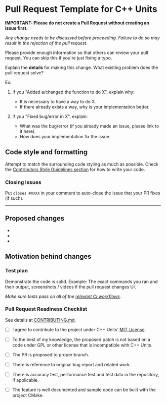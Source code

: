 # Pull Request Template for C++ Units

**IMPORTANT: Please do not create a Pull Request without creating an issue first.**

*Any change needs to be discussed before proceeding. Failure to do so may result in the rejection of the pull request.*

Please provide enough information so that others can review your pull request. You can skip this if you're just fixing a typo.

Explain the **details** for making this change. What existing problem does the pull request solve?

Ex:

1. If you "Added a/changed the function to do X", explain why:

    - It is necessary to have a way to do X.
    - If there already exists a way, why is your implementation better.

2. If you "Fixed bug/error in X", explain:

    - What was the bug/error (if you already made an issue, please link to it here).
    - How does your implementation fix the issue.

## Code style and formatting

Attempt to match the surrounding code styling as much as possible. Check the [Contributors Style Guidelines section](https://github.com/crdrisko/cpp-units/blob/master/docs/CONTRIBUTING.md#Style-guidelines) for how to write your code. <!--and the [Contributors Code Formatting section](https://github.com/crdrisko/cpp-units/blob/master/docs/CONTRIBUTING.md#Code-formatting) for how to format your code.-->

### Closing Issues

Put `closes #XXXX` in your comment to auto-close the issue that your PR fixes (if such).

---

## Proposed changes

-
-
-

## Motivation behind changes

### Test plan

Demonstrate the code is solid. Example: The exact commands you ran and their output, screenshots / videos if the pull request changes UI.

*Make sure tests pass on all of the [relevant CI workflows](https://github.com/crdrisko/cpp-units/blob/master/.travis.yml).*

### Pull Request Readiness Checklist

See details at [CONTRIBUTING.md](https://github.com/crdrisko/cpp-units/blob/master/docs/CONTRIBUTING.md).

- [ ] I agree to contribute to the project under C++ Units' [MIT License](https://github.com/crdrisko/cpp-units/blob/master/LICENSE).

- [ ] To the best of my knowledge, the proposed patch is not based on a code under GPL or other license that is incompatible with C++ Units.

- [ ] The PR is proposed to proper branch.

- [ ] There is reference to original bug report and related work.

- [ ] There is accuracy test, performance test and test data in the repository, if applicable.

- [ ] The feature is well documented and sample code can be built with the project CMake.
